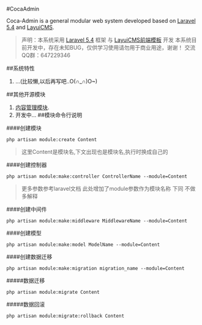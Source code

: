 #CocaAdmin

Coca-Admin is a general modular web system developed based on  [Laravel 5.4](http://laravel.com/) and [LayuiCMS](https://github.com/BrotherMa/layuiCMS).
> 声明：本系统采用 [Laravel 5.4](http://laravel.com/) 框架 与  [LayuiCMS前端模板](https://github.com/BrotherMa/layuiCMS) 开发
本系统目前开发中，存在未知BUG，仅供学习使用请勿用于商业用途，谢谢！
交流QQ群：647229346

##系统特性
1.  ...(比较懒,以后再写吧..O(∩_∩)O~)

##其他开源模块
1.  [内容管理模块](https://github.com/rojer95/Content).
2.  开发中...
##模块命令行说明

####创建模块
```
php artisan module:create Content
```

> 这里Content是模块名,下文出现也是模块名,执行时换成自己的

####创建控制器
```
php artisan module:make:controller ControllerName --module=Content
```

> 更多参数参考laravel文档 此处增加了module参数作为模块名称 下同 不做多解释


####创建中间件
```
php artisan module:make:middleware MiddlewareName --module=Content
```

####创建模型
```
php artisan module:make:model ModelName --module=Content
```

####创建数据迁移
```
php artisan module:make:migration migration_name --module=Content
```

#####数据迁移
```
php artisan module:migrate Content
```

#####数据回滚
```
php artisan module:migrate:rollback Content
```